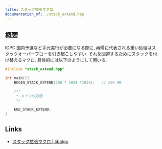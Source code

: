 ```yaml
---
title: スタック拡張マクロ
documentation_of: ./stack_extend.hpp
---
```


## 概要
ICPC 国内予選など手元実行が必要になる際に, 再帰に代表される重い処理はスタックオーバーフローを引き起こしやすい. それを回避するためにスタックを付け替えるマクロ. 具体的には以下のようにして用いる.

```c++
#include "stack_extend.hpp"

int main(){
    BEGIN_STACK_EXTEND(256 * 1024 *1024);   // 256 MB

    /**
     * メインの処理
     */

    END_STACK_EXTEND;
}
```

## Links
- [スタック拡張マクロ | libalgo](https://tubo28.me/compprog/algorithm/extend-stack/)
